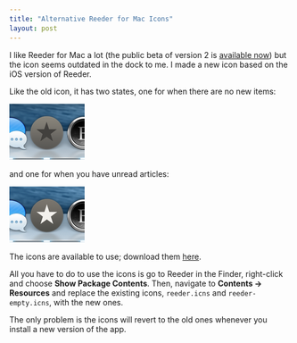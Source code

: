 ```yaml
---
title: "Alternative Reeder for Mac Icons"
layout: post
---
```


I like Reeder for Mac a lot (the public beta of version 2 is [available now][1]) but the icon seems outdated in the dock to me. I made a new icon based on the iOS version of Reeder.

Like the old icon, it has two states, one for when there are no new items:

![Screenshot of new icon][img1]

and one for when you have unread articles:

![Screenshot of new icon][img2]

The icons are available to use; download them [here][2].

All you have to do to use the icons is go to Reeder in the Finder, right-click and choose **Show Package Contents**. Then, navigate to **Contents → Resources** and replace the existing icons, `reeder.icns` and `reeder-empty.icns`, with the new ones.

The only problem is the icons will revert to the old ones whenever you install a new version of the app.

[1]: http://reederapp.com/mac
[2]: /downloads/reeder-icons.zip

[img1]: /images/2014/04/16/reeder-normal.png
[img2]: /images/2014/04/16/reeder-new-items.png